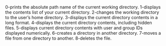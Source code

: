 0-prints the absolute path name of the current working directory.
1-displays the contents list of your current directory.
2-changes the working directory to the user’s home directory.
3-displays the current directory contents in a long format.
4-displays the current directory contents, including hidden files.
5-displays current directory contents with user and group IDs displayed numerically.
6-creates a directory in another directory.
7-moves a file from one directory to another.
8-deletes the file.
